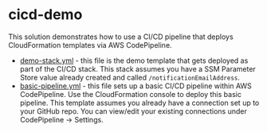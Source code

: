 # cicd-demo

This solution demonstrates how to use a CI/CD pipeline that deploys CloudFormation templates via AWS CodePipeline. 

- [demo-stack.yml](demo-stack.yml) - this file is the demo template that gets deployed as part of the CI/CD stack. This stack assumes you have a SSM Parameter Store value already created and called `/notificationEmailAddress`. 
- [basic-pipeline.yml](basic-pipeline.yml) - this file sets up a basic CI/CD pipeline within AWS CodePipeline. Use the CloudFormation console to deploy this basic pipeline. This template assumes you already have a connection set up to your GitHub repo. You can view/edit your existing connections under CodePipeline -> Settings.
